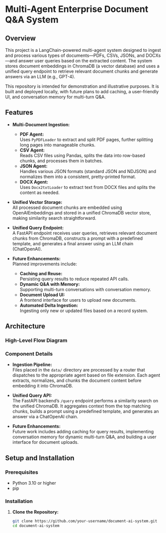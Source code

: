 # Multi-Agent Enterprise Document Q&A System

## Overview

This project is a LangChain-powered multi-agent system designed to ingest and process various types of documents—PDFs, CSVs, JSONs, and DOCXs—and answer user queries based on the extracted content. The system stores document embeddings in ChromaDB (a vector database) and uses a unified query endpoint to retrieve relevant document chunks and generate answers via an LLM (e.g., GPT-4).

This repository is intended for demonstration and illustrative purposes. It is built and deployed locally, with future plans to add caching, a user-friendly UI, and conversation memory for multi-turn Q&A.

## Features

- **Multi-Document Ingestion:**
  - **PDF Agent:**  
    Uses `PyPDFLoader` to extract and split PDF pages, further splitting long pages into manageable chunks.
  - **CSV Agent:**  
    Reads CSV files using Pandas, splits the data into row-based chunks, and processes them in batches.
  - **JSON Agent:**  
    Handles various JSON formats (standard JSON and NDJSON) and normalizes them into a consistent, pretty-printed format.
  - **DOCX Agent:**  
    Uses `Docx2txtLoader` to extract text from DOCX files and splits the content as needed.

- **Unified Vector Storage:**  
  All processed document chunks are embedded using OpenAIEmbeddings and stored in a unified ChromaDB vector store, making similarity search straightforward.

- **Unified Query Endpoint:**  
  A FastAPI endpoint receives user queries, retrieves relevant document chunks from ChromaDB, constructs a prompt with a predefined template, and generates a final answer using an LLM chain (ChatOpenAI).

- **Future Enhancements:**  
  Planned improvements include:
  - **Caching and Reuse:**  
    Persisting query results to reduce repeated API calls.
  - **Dynamic Q&A with Memory:**  
    Supporting multi-turn conversations with conversation memory.
  - **Document Upload UI:**  
    A frontend interface for users to upload new documents.
  - **Automated Delta Ingestion:**  
    Ingesting only new or updated files based on a record system.

## Architecture

### High-Level Flow Diagram




### Component Details

- **Ingestion Pipeline:**  
  Files placed in the `data/` directory are processed by a router that dispatches to the appropriate agent based on file extension. Each agent extracts, normalizes, and chunks the document content before embedding it into ChromaDB.

- **Unified Query API:**  
  The FastAPI backend’s `/query` endpoint performs a similarity search on the unified ChromaDB. It aggregates context from the top matching chunks, builds a prompt using a predefined template, and generates an answer via a ChatOpenAI chain.

- **Future Enhancements:**  
  Future work includes adding caching for query results, implementing conversation memory for dynamic multi-turn Q&A, and building a user interface for document uploads.

## Setup and Installation

### Prerequisites

- Python 3.10 or higher
- pip

### Installation

1. **Clone the Repository:**

   ```bash
   git clone https://github.com/your-username/document-ai-system.git
   cd document-ai-system
